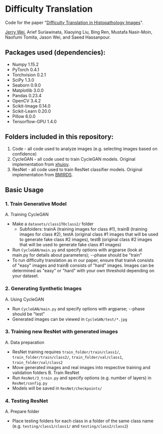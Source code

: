 # Difficulty Translation

Code for the paper "[Difficulty Translation in Histopathology Images](https://arxiv.org/pdf/2004.12535.pdf)".

[Jerry Wei](https://github.com/JerryWei03), Arief Suriawinata, Xiaoying Liu, Bing Ren, Mustafa Nasir-Moin, Naofumi Tomita, Jason Wei, and Saeed Hassanpour.

## Packages used (dependencies):
- Numpy 1.15.2
- PyTorch 0.4.1
- Torchvision 0.2.1
- SciPy 1.3.0
- Seaborn 0.9.0
- Matplotlib 3.0.0
- Pandas 0.23.4
- OpenCV 3.4.2
- Scikit-Image 0.14.0
- Scikit-Learn 0.20.0
- Pillow 6.0.0
- Tensorflow-GPU 1.4.0

## Folders included in this repository:
1. Code - all code used to analyze images (e.g. selecting images based on confidence)
2. CycleGAN - all code used to train CycleGAN models. Original implementation from [xhujoy](https://github.com/xhujoy/CycleGAN-tensorflow).
3. ResNet - all code used to train ResNet classifier models. Original implementation from [BMIRDS](https://github.com/BMIRDS/deepslide).

## Basic Usage
### 1. Train Generative Model
A. Training CycleGAN
  - Make a `datasets/class1TOclass2/` folder
      - Subfolders: trainA (training images for class #1), trainB (training images for class #2), testA (original class 
        #1 images that will be used to generate fake class #2 images), testB (original class #2 images that will be used to 
        generate fake class #1 images)
  - Run `CycleGAN/main.py` and specify options with argparse (look at main.py for details about parameters); --phase should be 
    "train"
  - To run difficulty translation as in our paper, ensure that trainA consists of "easy" images and trainB consists of "hard" images. Images can be determined as "easy" or "hard" with your own threshold depending on your dataset.
  
### 2. Generating Synthetic Images
A. Using CycleGAN
  - Run `CycleGAN/main.py` and specify options with argparse; --phase should be "test"
  - Generated images can be viewed in `CycleGAN/test/*.jpg`

### 3. Training new ResNet with generated images
A. Data preparation
  - ResNet training requires `train_folder/train/class1/`, `train_folder/train/class2/`, `train_folder/val/class1`, 
    `train_folder/val/class2`
  - Move generated images and real images into respective training and validation folders
B. Train ResNet
  - Run `ResNet/3_train.py` and specify options (e.g. number of layers) in `ResNet/config.py`
  - Models will be saved in `ResNet/checkpoints/`
  
### 4. Testing ResNet
A. Prepare folder
  - Place testing folders for each class in a folder of the same class name (e.g. `testing/class1/class1/` and 
    `testing/class2/class2`)
